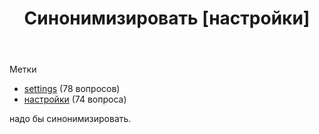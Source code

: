 ﻿---
title: "Синонимизировать [настройки]"
se.owner.user_id: 507426
se.owner.display_name: "wchistow"
se.owner.link: "https://ru.meta.stackoverflow.com/users/507426/wchistow"
se.link: "https://ru.meta.stackoverflow.com/questions/12886/%d0%a1%d0%b8%d0%bd%d0%be%d0%bd%d0%b8%d0%bc%d0%b8%d0%b7%d0%b8%d1%80%d0%be%d0%b2%d0%b0%d1%82%d1%8c-%d0%bd%d0%b0%d1%81%d1%82%d1%80%d0%be%d0%b9%d0%ba%d0%b8"
se.question_id: 12886
se.post_type: question
---
<p>Метки</p>
<ul>
<li><a href="https://ru.stackoverflow.com/questions/tagged/settings" class="post-tag" title="показать вопросы с меткой [settings]" aria-label="показать вопросы с меткой [settings]" rel="tag" aria-labelledby="tag-settings-tooltip-container">settings</a> (78 вопросов)</li>
<li><a href="https://ru.stackoverflow.com/questions/tagged/%d0%bd%d0%b0%d1%81%d1%82%d1%80%d0%be%d0%b9%d0%ba%d0%b8" class="post-tag" title="показать вопросы с меткой [настройки]" aria-label="показать вопросы с меткой [настройки]" rel="tag" aria-labelledby="tag-настройки-tooltip-container">настройки</a> (74 вопроса)</li>
</ul>
<p>надо бы синонимизировать.</p>
